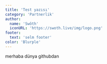 ```yaml
---
title: 'Test yazısı'
category: 'Partnerlik'
author:
  name: 'Swôth'
  iconURL: 'https://swoth.live/img/logo.png'
footer:
  text: 'selm footer'
color: 'Blurple'
---
```

merhaba dünya githubdan
